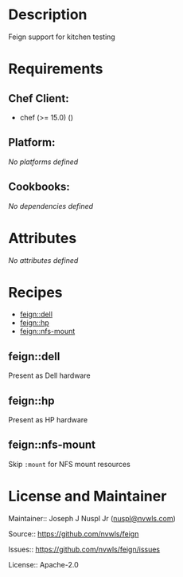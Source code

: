 # Description

Feign support for kitchen testing

# Requirements


## Chef Client:

* chef (>= 15.0) ()

## Platform:

*No platforms defined*

## Cookbooks:

*No dependencies defined*

# Attributes

*No attributes defined*

# Recipes

* [feign::dell](#feigndell)
* [feign::hp](#feignhp)
* [feign::nfs-mount](#feignnfs-mount)

## feign::dell

Present as Dell hardware

## feign::hp

Present as HP hardware

## feign::nfs-mount

Skip `:mount` for NFS mount resources

# License and Maintainer

Maintainer:: Joseph J Nuspl Jr (<nuspl@nvwls.com>)

Source:: https://github.com/nvwls/feign

Issues:: https://github.com/nvwls/feign/issues

License:: Apache-2.0

